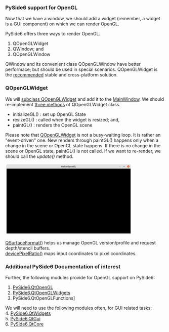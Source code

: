 ### PySide6 support for OpenGL 
Now that we have a window, we should add a widget (remember, a widget is a GUI component) on which we can render OpenGL.

PySide6 offers three ways to render OpenGL.

1. QOpenGLWidget
2. QWindow; and
3. QOpenGLWindow

QWindow and its convenient class QOpenGLWindow have better performace; but should be used in special scenarios.
QOpenGLWidget is the [recommended](https://doc.qt.io/qtforpython-6/PySide6/QtOpenGLWidgets/QOpenGLWidget.html?highlight=perspective#alternatives) stable and cross-platform solution. 

### QOpenGLWidget 
We will [subclass QOpenGLWidget](RenderWidget.py) and add it to the [MainWindow](MainWindow.py).
We should re-implement [three methods](https://doc.qt.io/qtforpython-6/PySide6/QtOpenGLWidgets/QOpenGLWidget.html?highlight=perspective#detailed-description) of QOpenGLWidget class.
 - initializeGL() : set up OpenGL State
 - resizeGL() : called when the widget is resized; and,
 - paintGL() : renders the OpenGL scene 

Please note that [QOpenGLWidget](https://doc.qt.io/qtforpython-6/PySide6/QtOpenGLWidgets/QOpenGLWidget.html) is not a busy-waiting loop. It is rather an "event-driven" one. New renders through paintGL() happens only when a change in the scene or OpenGL state happens. If there is no change in the scene or OpenGL state, paintGL() is not called. If we want to re-render, we should call the *update()* method.

<img src="../images/helloOpenGL.png" width="400" height="225">

[QSurfaceFormat()](https://doc.qt.io/qtforpython-6/PySide6/QtGui/QSurfaceFormat.html?highlight=qsurfaceformat) helps us manage OpenGL version/profile and request depth/stencil buffers.<br>
[devicePixelRatio()](https://doc.qt.io/qtforpython-6/PySide6/QtGui/QPaintDevice.html?highlight=devicepixel%20ratio#PySide6.QtGui.PySide6.QtGui.QPaintDevice.devicePixelRatio) maps input coordinates to pixel coordinates. 

### Additional PySide6 Documentation of interest
Further, the following modules provide for OpenGL support on PySide6: <br>
1. [PySide6.QtOpenGL](https://doc.qt.io/qtforpython-6/PySide6/QtOpenGL/index.html#module-PySide6.QtOpenGL)<br>
2. [PySide6.QtOpenGLWidgets](https://doc.qt.io/qtforpython-6/PySide6/QtOpenGLWidgets/index.html#module-PySide6.QtOpenGLWidgets)<br>
3. PySide6.QtOpenGLFunctions] <br>

We will need to use the following modules often, for GUI related tasks:<br>
4. [PySide6.QtWidgets](https://doc.qt.io/qtforpython-6/PySide6/QtWidgets/index.html#module-PySide6.QtWidgets) <br>
5. [PySide6.QtGui](https://doc.qt.io/qtforpython-6/PySide6/QtGui/index.html#module-PySide6.QtGui) <br>
6. [PySide6.QtCore](https://doc.qt.io/qtforpython-6/PySide6/QtCore/index.html#module-PySide6.QtCore) <br>
